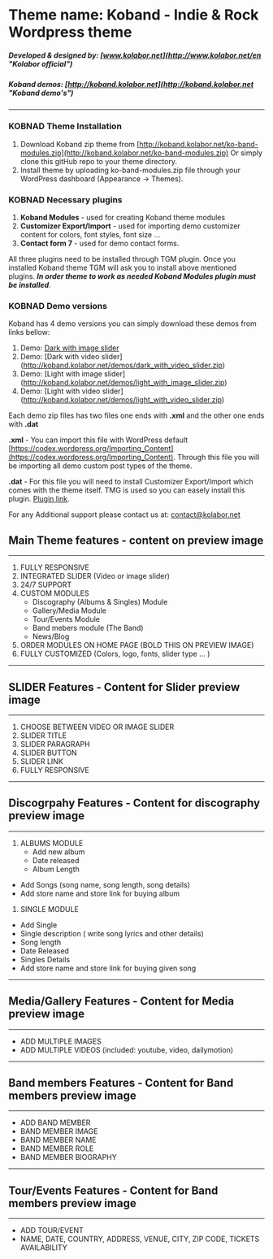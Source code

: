 # Theme name: Koband - Indie & Rock Wordpress theme 

##### Developed & designed by: [www.kolabor.net](http://www.kolabor.net/en "Kolabor official")
##### Koband demos: [http://koband.kolabor.net](http://koband.kolabor.net "Koband demo's")
***

### KOBNAD Theme Installation

1. Download Koband zip theme from [http://koband.kolabor.net/ko-band-modules.zip](http://koband.kolabor.net/ko-band-modules.zip) Or simply clone this gitHub repo to your theme directory. 
2. Install theme by uploading ko-band-modules.zip file through your WordPress dashboard (Appearance -> Themes). 

### KOBNAD Necessary plugins
1. **Koband Modules** - used for creating Koband theme modules
2. **Customizer Export/Import** - used for importing demo customizer content for colors, font styles, font size ... 
3. **Contact form 7**  - used for demo contact forms.

All three plugins need to be installed through TGM plugin. Once you installed Koband theme TGM will ask you to install above mentioned plugins. _**In order theme to work as needed Koband Modules plugin must be installed**_. 

### KOBNAD Demo versions 

Koband has 4 demo versions you can simply download these demos from links bellow:
1. Demo: [Dark with image slider](http://koband.kolabor.net/demos/dark_with_image_slider.zip)
2. Demo: [Dark with video slider] (http://koband.kolabor.net/demos/dark_with_video_slider.zip)
3. Demo: [Light with image slider] (http://koband.kolabor.net/demos/light_with_image_slider.zip)
4. Demo: [Light with video slider] (http://koband.kolabor.net/demos/light_with_video_slider.zip)

Each demo zip files has two files one ends with **.xml** and the other one ends with **.dat**

**.xml** - You can import this file with WordPress default [https://codex.wordpress.org/Importing_Content](https://codex.wordpress.org/Importing_Content). Through this file you will be importing all demo custom post types of the theme. 

 **.dat** - For this file you will need to install Customizer Export/Import which comes with the theme itself. TMG is used so you can easely install this plugin. [Plugin link](https://wordpress.org/plugins/customizer-export-import/).
 
 For any Additional support please contact us at: contact@kolabor.net 
 

## Main Theme features - content on preview image
--------------------------------------------------------------
1. FULLY RESPONSIVE 
2. INTEGRATED SLIDER (Video or image slider) 
3. 24/7  SUPPORT 
4. CUSTOM MODULES  
    - Discography (Albums & Singles) Module 
    - Gallery/Media Module 
    - Tour/Events Module 
    - Band mebers module (The Band)
   -  News/Blog 
5. ORDER MODULES ON HOME PAGE  (BOLD THIS ON PREVIEW IMAGE)
7. FULLY CUSTOMIZED  (Colors, logo, fonts, slider type ... ) 


-----------------------------------------------------------------------
## SLIDER  Features - Content for Slider preview image 
----------------------------------------------------------------------
1. CHOOSE BETWEEN VIDEO OR IMAGE SLIDER 
2. SLIDER TITLE 
3. SLIDER PARAGRAPH 
4. SLIDER BUTTON 
5. SLIDER LINK 
6. FULLY RESPONSIVE 

-------------------------------------------------------------------------------
## Discogrpahy  Features - Content for discography preview image
-------------------------------------------------------------------------------
1. ALBUMS MODULE 
   -  Add new album 
   - Date released 
   - Album Length 
  - Add Songs (song name, song length, song details)
  - Add store name and store link for buying album

1. SINGLE MODULE 
  - Add Single 
  - Single description ( write song lyrics and other details) 
 -  Song length
 -  Date Released
 - Singles Details  
 - Add store name and store link for buying given song

-----------------------------------------------------------------------------
## Media/Gallery  Features - Content for  Media preview image
----------------------------------------------------------------------------
- ADD MULTIPLE IMAGES 
- ADD MULTIPLE VIDEOS (included: youtube, video, dailymotion)

---------------------------------------------------------------------------------------
## Band members  Features - Content for Band members  preview image 
---------------------------------------------------------------------------------------
- ADD BAND MEMBER 
- BAND MEMBER IMAGE 
- BAND MEMBER NAME 
- BAND MEMBER ROLE 
- BAND MEMBER BIOGRAPHY

-------------------------------------------------------------------------------------
## Tour/Events  Features - Content for Band members  preview image 
-------------------------------------------------------------------------------------
- ADD TOUR/EVENT 
- NAME, DATE, COUNTRY, ADDRESS, VENUE, CITY, ZIP CODE, TICKETS AVAILABILITY
